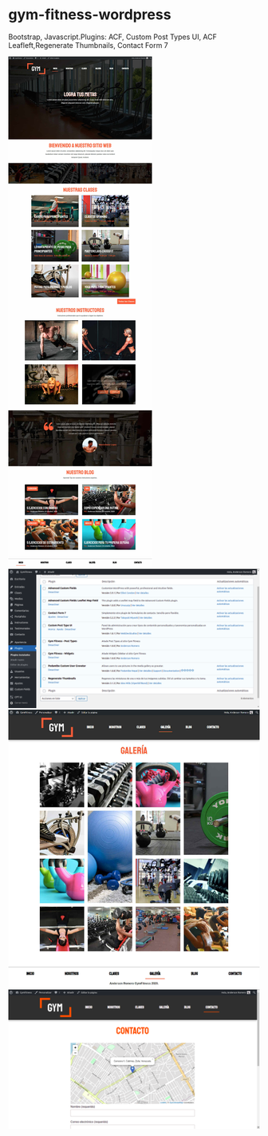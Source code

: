 # gym-fitness-wordpress
Bootstrap, Javascript.Plugins: ACF, Custom Post Types UI, ACF Leafleft,Regenerate Thumbnails, Contact Form 7

![Screenshot](1.jpg)
![Screenshot](2.jpg)
![Screenshot](3.jpg)
![Screenshot](4.jpg)
